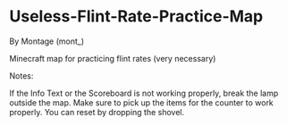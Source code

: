# Useless-Flint-Rate-Practice-Map
By Montage (mont_)

Minecraft map for practicing flint rates (very necessary)

Notes: 

If the Info Text or the Scoreboard is not working properly, break the lamp outside the map.
Make sure to pick up the items for the counter to work properly.
You can reset by dropping the shovel.
